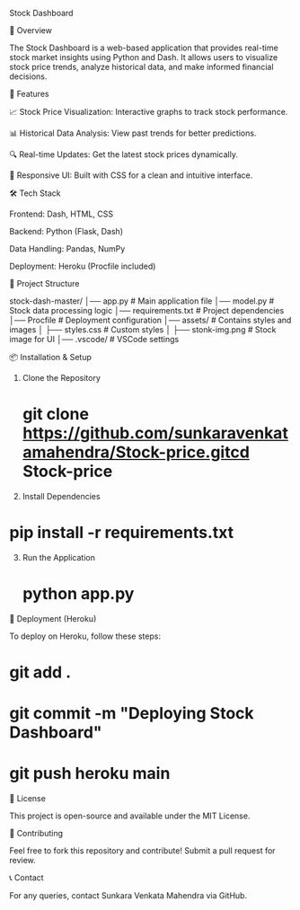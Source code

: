 Stock Dashboard

📌 Overview

The Stock Dashboard is a web-based application that provides real-time stock market insights using Python and Dash. It allows users to visualize stock price trends, analyze historical data, and make informed financial decisions.

🚀 Features

📈 Stock Price Visualization: Interactive graphs to track stock performance.

📊 Historical Data Analysis: View past trends for better predictions.

🔍 Real-time Updates: Get the latest stock prices dynamically.

🎨 Responsive UI: Built with CSS for a clean and intuitive interface.

🛠️ Tech Stack

Frontend: Dash, HTML, CSS

Backend: Python (Flask, Dash)

Data Handling: Pandas, NumPy

Deployment: Heroku (Procfile included)

📂 Project Structure

stock-dash-master/
│── app.py                 # Main application file
│── model.py               # Stock data processing logic
│── requirements.txt       # Project dependencies
│── Procfile               # Deployment configuration
│── assets/                # Contains styles and images
│   ├── styles.css         # Custom styles
│   ├── stonk-img.png      # Stock image for UI
│── .vscode/               # VSCode settings


📦 Installation & Setup

1. Clone the Repository
   # git clone https://github.com/sunkaravenkatamahendra/Stock-price.gitcd Stock-price

2. Install Dependencies
  # pip install -r requirements.txt
   
3. Run the Application
   # python app.py

🚀 Deployment (Heroku)

To deploy on Heroku, follow these steps:
# git add .
# git commit -m "Deploying Stock Dashboard"
# git push heroku main




📜 License

This project is open-source and available under the MIT License.

🤝 Contributing

Feel free to fork this repository and contribute! Submit a pull request for review.

📞 Contact

For any queries, contact Sunkara Venkata Mahendra via GitHub.
